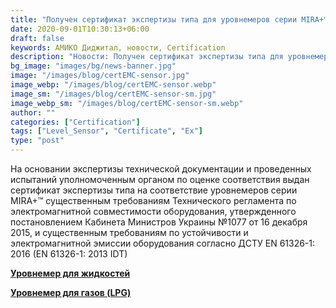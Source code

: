 ```yaml
---
title: "Получен сертификат экспертизы типа для уровнемеров серии MIRA+™ касательно ТР1077 (модуль B, ЭМС)"
date: 2020-09-01T10:30:13+06:00
draft: false
keywords: АМИКО Диджитал, новости, Certification
description: "Новости: Получен сертификат экспертизы типа для уровнемеров серии MIRA+ касательно ТР1077 (модуль B, ЭМС)"
bg_image: "images/bg/news-banner.jpg"
image: "/images/blog/certEMC-sensor.jpg"
image_webp: "/images/blog/certEMC-sensor.webp"
image_sm: "/images/blog/certEMC-sensor-sm.jpg"
image_webp_sm: "/images/blog/certEMC-sensor-sm.webp"
author: ""
categories: ["Certification"]
tags: ["Level_Sensor", "Certificate", "Ex"]
type: "post"
---
```


На основании экспертизы технической документации и проведенных испытаний уполномоченным органом по оценке соответствия выдан сертификат экспертизы типа на соответствие уровнемеров серии MIRA+™ существенным требованиям Технического регламента по электромагнитной совместимости оборудования, утвержденного постановлением Кабинета Министров Украины №1077 от 16 декабря 2015, и существенным требованиям по устойчивости и электромагнитной эмиссии оборудования согласно ДСТУ EN 61326-1: 2016 (EN 61326-1: 2013 IDT)

**[Уровнемер для жидкостей](/ru/level-sensor/)**

**[Уровнемер для газов (LPG)](/ru/level-sensor-lpg/)**